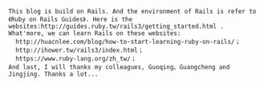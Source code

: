     This blog is build on Rails. And the environment of Rails is refer to 《Ruby on Rails Guides》. Here is the websites:http://guides.ruby.tw/rails3/getting_started.html . 
    What'more, we can learn Rails on these websites:
      http://huacnlee.com/blog/how-to-start-learning-ruby-on-rails/；
      http://ihower.tw/rails3/index.html；
      https://www.ruby-lang.org/zh_tw/；
    And last, I will thanks my colleagues, Guoqing、Guangcheng and Jingjing. Thanks a lot...

